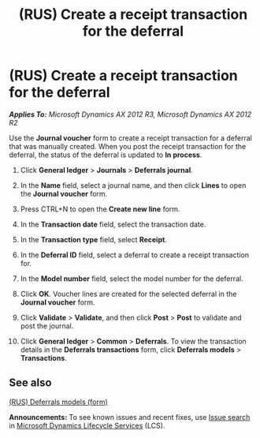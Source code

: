 ﻿---
title: (RUS) Create a receipt transaction for the deferral
TOCTitle: (RUS) Create a receipt transaction for the deferral
ms:assetid: c6f4818d-f23b-4730-a31f-42c2ddbd8745
ms:mtpsurl: https://technet.microsoft.com/en-us/library/JJ711588(v=AX.60)
ms:contentKeyID: 49387912
ms.date: 04/18/2014
mtps_version: v=AX.60
f1_keywords:
- receipt
- (RUS)
- Russia
- deferral
---

# (RUS) Create a receipt transaction for the deferral 


_**Applies To:** Microsoft Dynamics AX 2012 R3, Microsoft Dynamics AX 2012 R2_

Use the **Journal voucher** form to create a receipt transaction for a deferral that was manually created. When you post the receipt transaction for the deferral, the status of the deferral is updated to **In process**.

1.  Click **General ledger** \> **Journals** \> **Deferrals journal**.

2.  In the **Name** field, select a journal name, and then click **Lines** to open the **Journal voucher** form.

3.  Press CTRL+N to open the **Create new line** form.

4.  In the **Transaction date** field, select the transaction date.

5.  In the **Transaction type** field, select **Receipt**.

6.  In the **Deferral ID** field, select a deferral to create a receipt transaction for.

7.  In the **Model number** field, select the model number for the deferral.

8.  Click **OK**. Voucher lines are created for the selected deferral in the **Journal voucher** form.

9.  Click **Validate** \> **Validate**, and then click **Post** \> **Post** to validate and post the journal.

10. Click **General ledger** \> **Common** \> **Deferrals**. To view the transaction details in the **Deferrals transactions** form, click **Deferrals models** \> **Transactions**.

## See also

[(RUS) Deferrals models (form)](https://technet.microsoft.com/en-us/library/jj678655\(v=ax.60\))

  
**Announcements:** To see known issues and recent fixes, use [Issue search](http://go.microsoft.com/fwlink/?linkid=389258) in [Microsoft Dynamics Lifecycle Services](http://go.microsoft.com/fwlink/?linkid=306505) (LCS).

